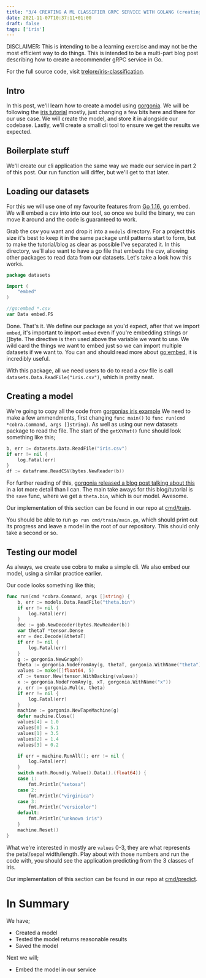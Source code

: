```yaml
---
title: "3/4 CREATING A ML CLASSIFIER GRPC SERVICE WITH GOLANG (creating a model)"
date: 2021-11-07T10:37:11+01:00
draft: false
tags: ['iris']
---
```


DISCLAIMER: This is intending to be a learning exercise and may not be the most efficient way to do things. This is intended to be a multi-part blog post describing how to create a recommender gRPC service in Go.

For the full source code, visit [trelore/iris-classification](https://github.com/trelore/iris-classification).

## Intro

In this post, we'll learn how to create a model using [gorgonia](https://gorgonia.org/).
We will be following the [iris tutorial](https://gorgonia.org/tutorials/iris/) mostly, just changing a few bits here and there for our use case.
We will create the model, and store it in alongside our codebase.
Lastly, we'll create a small cli tool to ensure we get the results we expected.

## Boilerplate stuff

We'll create our cli application the same way we made our service in part 2 of this post.
Our run function will differ, but we'll get to that later.

## Loading our datasets

For this we will use one of my favourite features from [Go 1.16](https://go.dev/blog/go1.16), go:embed.
We will embed a csv into into our tool, so once we build the binary, we can move it around and the code is guaranteed to work.

Grab the csv you want and drop it into a `models` directory.
For a project this size it's best to keep it in the same package until patterns start to form, but to make the tutorial/blog as clear as possible I've separated it.
In this directory, we'll also want to have a go file that embeds the csv, allowing other packages to read data from our datasets.
Let's take a look how this works.

```go
package datasets

import (
	"embed"
)

//go:embed *.csv
var Data embed.FS
```

Done.
That's it.
We define our package as you'd expect, after that we import `embed`, it's important to import `embed` even if you're embedding strings or []byte.
The directive is then used above the variable we want to use.
We wild card the things we want to embed just so we can import multiple datasets if we want to.
You can and should read more about [go:embed](https://blog.carlmjohnson.net/post/2021/how-to-use-go-embed/), it is incredibly useful.

With this package, all we need users to do to read a csv file is call `datasets.Data.ReadFile("iris.csv")`, which is pretty neat.

## Creating a model

We're going to copy all the code from [gorgonias iris example](https://github.com/gorgonia/gorgonia/blob/v0.9.17/examples/iris/main.go)
We need to make a few ammendments, first changing `func main()` to `func run(cmd *cobra.Command, args []string)`.
As well as using our new datasets package to read the file.
The start of the `getXYMat()` func should look something like this;

```go
b, err := datasets.Data.ReadFile("iris.csv")
if err != nil {
    log.Fatal(err)
}
df := dataframe.ReadCSV(bytes.NewReader(b))
```

For further reading of this, [gorgonia released a blog post talking about this](https://gorgonia.org/tutorials/iris/) in a lot more detail than I can.
The main take aways for this blog/tutorial is the `save` func, where we get a `theta.bin`, which is our model.
Awesome.

Our implementation of this section can be found in our repo at [cmd/train](https://github.com/trelore/iris-classification/tree/main/cmd/train).

You should be able to run `go run cmd/train/main.go`, which should print out its progress and leave a model in the root of our repository.
This should only take a second or so.

## Testing our model

As always, we create use cobra to make a simple cli.
We also embed our model, using a similar practice earlier.

Our code looks something like this;

```go
func run(cmd *cobra.Command, args []string) {
	b, err := models.Data.ReadFile("theta.bin")
	if err != nil {
		log.Fatal(err)
	}
	dec := gob.NewDecoder(bytes.NewReader(b))
	var thetaT *tensor.Dense
	err = dec.Decode(&thetaT)
	if err != nil {
		log.Fatal(err)
	}
	g := gorgonia.NewGraph()
	theta := gorgonia.NodeFromAny(g, thetaT, gorgonia.WithName("theta"))
	values := make([]float64, 5)
	xT := tensor.New(tensor.WithBacking(values))
	x := gorgonia.NodeFromAny(g, xT, gorgonia.WithName("x"))
	y, err := gorgonia.Mul(x, theta)
	if err != nil {
		log.Fatal(err)
	}
	machine := gorgonia.NewTapeMachine(g)
	defer machine.Close()
	values[4] = 1.0
	values[0] = 5.1
	values[1] = 3.5
	values[2] = 1.4
	values[3] = 0.2

	if err = machine.RunAll(); err != nil {
		log.Fatal(err)
	}
	switch math.Round(y.Value().Data().(float64)) {
	case 1:
		fmt.Println("setosa")
	case 2:
		fmt.Println("virginica")
	case 3:
		fmt.Println("versicolor")
	default:
		fmt.Println("unknown iris")
	}
	machine.Reset()
}
```

What we're interested in mostly are `values` 0-3, they are what represents the petal/sepal width/length.
Play about with those numbers and run the code with, you should see the application predicting from the 3 classes of iris.

Our implementation of this section can be found in our repo at [cmd/predict](https://github.com/trelore/iris-classification/tree/main/cmd/predict).

# In Summary
We have;

- Created a model
- Tested the model returns reasonable results
- Saved the model

Next we will;

- Embed the model in our service
